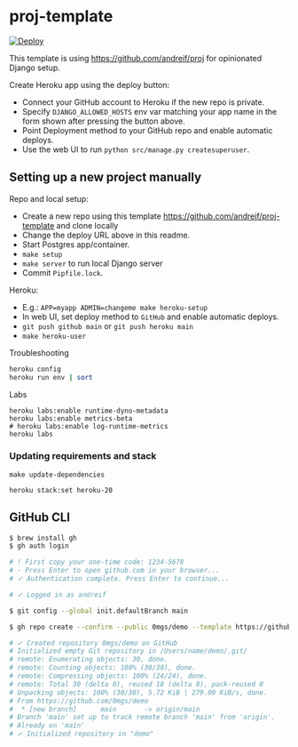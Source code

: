 # proj-template

[![Deploy](https://www.herokucdn.com/deploy/button.svg)](https://heroku.com/deploy?template=https://github.com/andreif/proj-template)

This template is using https://github.com/andreif/proj for opinionated Django setup.

Create Heroku app using the deploy button:

- Connect your GitHub account to Heroku if the new repo is private.
- Specify `DJANGO_ALLOWED_HOSTS` env var matching your app name in the form shown after pressing the button above.
- Point Deployment method to your GitHub repo and enable automatic deploys.
- Use the web UI to run `python src/manage.py createsuperuser`.

## Setting up a new project manually

Repo and local setup:

- Create a new repo using this template https://github.com/andreif/proj-template and clone locally
- Change the deploy URL above in this readme.
- Start Postgres app/container.
- `make setup`
- `make server` to run local Django server
- Commit `Pipfile.lock`.

Heroku:

- E.g.: `APP=myapp ADMIN=changeme make heroku-setup`
- In web UI, set deploy method to `GitHub` and enable automatic deploys.
- `git push github main` or `git push heroku main`
- `make heroku-user`

Troubleshooting

```sh
heroku config
heroku run env | sort
```

Labs

```
heroku labs:enable runtime-dyno-metadata
heroku labs:enable metrics-beta
# heroku labs:enable log-runtime-metrics
heroku labs
```

### Updating requirements and stack

```
make update-dependencies

heroku stack:set heroku-20
```


## GitHub CLI

```sh
$ brew install gh
$ gh auth login

# ! First copy your one-time code: 1234-5678
# - Press Enter to open github.com in your browser...
# ✓ Authentication complete. Press Enter to continue...

# ✓ Logged in as andreif
```

```sh
$ git config --global init.defaultBranch main

$ gh repo create --confirm --public 0mgs/demo --template https://github.com/andreif/proj-template

# ✓ Created repository 0mgs/demo on GitHub
# Initialized empty Git repository in /Users/name/demo/.git/
# remote: Enumerating objects: 30, done.
# remote: Counting objects: 100% (30/30), done.
# remote: Compressing objects: 100% (24/24), done.
# remote: Total 30 (delta 0), reused 18 (delta 0), pack-reused 0
# Unpacking objects: 100% (30/30), 5.72 KiB | 279.00 KiB/s, done.
# From https://github.com/0mgs/demo
#  * [new branch]      main       -> origin/main
# Branch 'main' set up to track remote branch 'main' from 'origin'.
# Already on 'main'
# ✓ Initialized repository in "demo"
```
